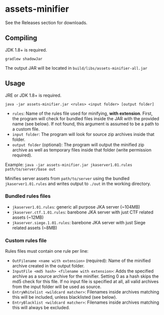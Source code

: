# assets-minifier

See the Releases section for downloads.

## Compiling

JDK 1.8+ is required.

```shell
gradlew shadowJar
```

The output JAR will be located in `build/libs/assets-minifier-all.jar`

## Usage

JRE or JDK 1.8+ is required.

```shell
java -jar assets-minifier.jar <rules> <input folder> [output folder]
```

* `rules`: Name of the rules file used for minifying, **with extension**. First, the program will check for bundled files inside the JAR with the provided name (see below). If not found, this argument is assumed to be a path to a custom file.
* `input folder`: The program will look for source zip archives inside that folder.
* `output folder` (optional): The program will output the minified zip archive as well as temporary files inside that folder (write permission required).

Example: `java -jar assets-minifier.jar jkaserver1.01.rules path/to/server/base out`

Minifies server assets from `path/to/server` using the bundled `jkaserver1.01.rules` and writes output to `./out` in the working directory.

### Bundled rules files

* `jkaserver1.01.rules`: generic all purpose JKA server (~104MB)
* `jkaserver.ctf.1.01.rules`: barebone JKA server with just CTF related assets (~12MB)
* `jkaserver.siege.1.01.rules`: barebone JKA server with just Siege related assets (~8MB)

### Custom rules file

Rules files must contain one rule per line:

* `OutFilename <name with extension>` (required): Name of the minified archive created in the output folder.
* `InputFile <md5 hash> <filename with extension>`: Adds the specified archive as a source archive for the minifier. Setting 0 as a hash skips the md5 check for this file. If no input file is specified at all, all valid archives from the input folder will be used as source.
* `EntryWhitelist <wildcard matcher>`: Filenames inside archives matching this will be included, unless blacklisted (see below).
* `EntryBlacklist <wildcard matcher>`: Filenames inside archives matching this will always be excluded.
